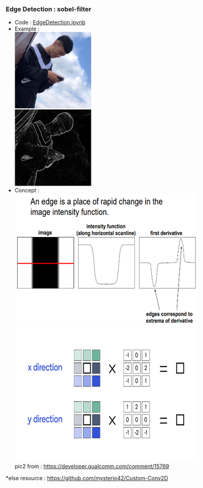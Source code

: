 ### Edge Detection : sobel-filter 

* Code : [EdgeDetection.ipynb](https://github.com/aaron851113/ComputerVision/blob/master/EdgeDetection/EdgeDetection.ipynb)
* Example : <br />
<img src="https://github.com/aaron851113/ComputerVision/blob/master/EdgeDetection/photo.jpg" width="200" height="200" /><br />
<img src="https://github.com/aaron851113/ComputerVision/blob/master/EdgeDetection/output.jpg" width="200" height="200" /><br />
* Concept : <br />
<img src="https://github.com/aaron851113/ComputerVision/blob/master/EdgeDetection/photo/sobel_0.png" width="600" height="350" /> <br />
<img src="https://github.com/aaron851113/ComputerVision/blob/master/EdgeDetection/photo/sobel_1.png" width="600" height="350" /> <br />
pic2 from : https://developer.qualcomm.com/comment/15769 <br />


*else resource : https://github.com/mysterio42/Custom-Conv2D
